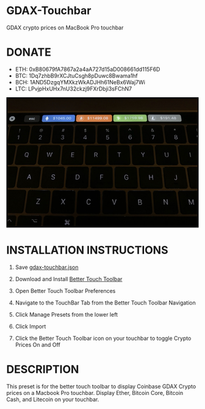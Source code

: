 # GDAX-Touchbar
GDAX crypto prices on MacBook Pro touchbar

# DONATE
- ETH: 0xB80679fA7867a2a4aA727d15aD008661dd115F6D
- BTC: 1Dq7zhbB9rXCJtuCsgh8pDuwc8Bwama1hf
- BCH: 1AND5DzgqYMXkzWkADJHh61NeBx6Waj7Wi
- LTC: LPvjpHxUHx7nU32ckzj9FXrDbji3sFChN7

![Screenshot](gdax-touchbar.jpg)

# INSTALLATION INSTRUCTIONS
1. Save [gdax-touchbar.json](https://raw.githubusercontent.com/djrosenbaum/GDAX-Touchbar/master/gdax-touchbar.json)

2. Download and Install [Better Touch Toolbar](https://www.boastr.net/downloads/)

3. Open Better Touch Toolbar Preferences

4. Navigate to the TouchBar Tab from the Better Touch Toolbar Navigation

5. Click Manage Presets from the lower left

6. Click Import

7. Click the Better Touch Toolbar icon on your touchbar to toggle Crypto Prices On and Off

# DESCRIPTION
This preset is for the better touch toolbar to display Coinbase GDAX Crypto prices on a Macbook Pro touchbar.
Display Ether, Bitcoin Core, Bitcoin Cash, and Litecoin on your touchbar.
